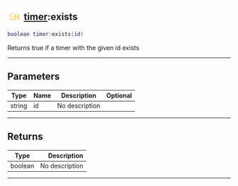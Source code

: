 ## <img src="../../.gitbook/assets/shared.png" width="32" height="32" /> [timer](../timer/README.md):exists

```lua
boolean timer:exists(id)
```

Returns true if a timer with the given id exists<br>

-----------------
## Parameters

| Type   | Name | Description | Optional |
| ------ | ---- | ----------- | -------: |
| string | id | No description |  |

-----------------
## Returns

| Type   | Description |
| ------ | ----------: |
| boolean | No description |


--------
